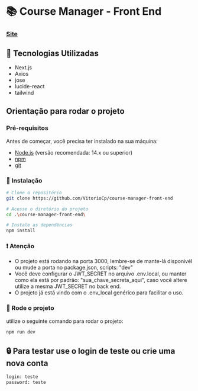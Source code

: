 # 📚 Course Manager - Front End

### [Site](https://course-manager-front-end-main.vercel.app/home)

## 🚀 Tecnologias Utilizadas
- Next.js
- Axios
- jose
- lucide-react
- tailwind

## Orientação para rodar o projeto

### Pré-requisitos

Antes de começar, você precisa ter instalado na sua máquina:

- [Node.js](https://nodejs.org/) (versão recomendada: 14.x ou superior)
- [npm](https://www.npmjs.com/)
- [git](https://git-scm.com/downloads)

### 🔧 Instalação

```bash
# Clone o repositório
git clone https://github.com/VitorioCp/course-manager-front-end

# Acesse o diretório do projeto
cd .\course-manager-front-end\

# Instale as dependências
npm install

```
### ❗ Atenção

- O projeto está rodando na porta 3000, lembre-se de mante-lá disponivél ou mude a porta no package.json, scripts: "dev"
- Você deve configurar o JWT_SECRET no arquivo .env.local, ou manter como ela está por padrão: "sua_chave_secreta_aqui", caso você altere utilize a mesma JWT_SECRET no back end.
- O projeto já está vindo com o .env_local genérico para facilitar o uso.

### 🚗 Rode o projeto
utilize o seguinte comando para rodar o projeto:

```bash
npm run dev
```

## 🔒 Para testar use o login de teste ou crie uma nova conta
```bash
login: teste
password: teste
```


